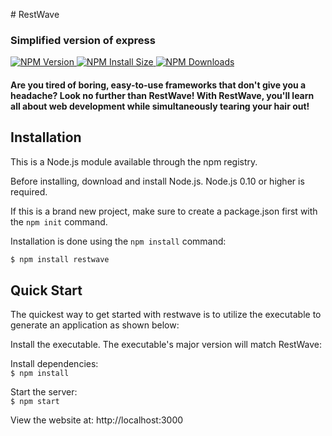 <p style=""># RestWave</p>

### Simplified version of express

<p>

<a href="https://npmjs.org/package/restwave" rel="nofollow">
  <img src="https://badgen.net/npm/v/restwave" alt="NPM Version" data-canonical-src="https://badgen.net/npm/v/restwave" style="max-width: 100%;">
</a>

<a href="https://packagephobia.com/result?p=restwave" rel="nofollow">
  <img src="https://badgen.net/packagephobia/install/restwave" alt="NPM Install Size" data-canonical-src="https://badgen.net/packagephobia/install/restwave" style="max-width: 100%;">
</a>

<a href="https://npmcharts.com/compare/restwave?minimal=true" rel="nofollow">
  <img src="https://badgen.net/npm/dm/restwave" alt="NPM Downloads" data-canonical-src="https://badgen.net/npm/dm/restwave" style="max-width: 100%;">
</a>

</p>

#### Are you tired of boring, easy-to-use frameworks that don't give you a headache? Look no further than RestWave! With RestWave, you'll learn all about web development while simultaneously tearing your hair out!

## Installation

This is a Node.js module available through the npm registry.

Before installing, download and install Node.js. Node.js 0.10 or higher is required.

If this is a brand new project, make sure to create a package.json first with the ```npm init``` command.

Installation is done using the ```npm install``` command:

```bash
$ npm install restwave
```

## Quick Start

The quickest way to get started with restwave is to utilize the executable to generate an application as shown below:

Install the executable. The executable's major version will match RestWave:

Install dependencies:  
```$ npm install```  

Start the server:  
```$ npm start```   

View the website at: http://localhost:3000
    
